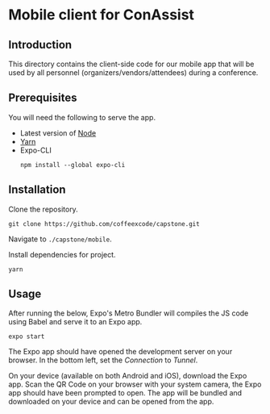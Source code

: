 # Mobile client for ConAssist

## Introduction
This directory contains the client-side code for our mobile app that will be used by all personnel (organizers/vendors/attendees) during a conference.

## Prerequisites

You will need the following to serve the app.
- Latest version of [Node](https://nodejs.org/en/)
- [Yarn](https://classic.yarnpkg.com/en/docs/install#windows-stable)
- Expo-CLI
  ```
  npm install --global expo-cli
  ```

## Installation

Clone the repository.
```
git clone https://github.com/coffeexcode/capstone.git
```
Navigate to `./capstone/mobile`.

Install dependencies for project.
```
yarn
```

## Usage
After running the below, Expo's Metro Bundler will compiles the JS code using Babel and serve it to an Expo app.
```
expo start
```

The Expo app should have opened the development server on your browser. In the bottom left, set the *Connection* to *Tunnel*.

On your device (available on both Android and iOS), download the Expo app. Scan the QR Code on your browser with your system camera, the Expo app should have been prompted to open. The app will be bundled and downloaded on your device and can be opened from the app.